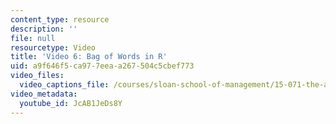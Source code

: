 ```yaml
---
content_type: resource
description: ''
file: null
resourcetype: Video
title: 'Video 6: Bag of Words in R'
uid: a9f646f5-ca97-7eea-a267-504c5cbef773
video_files:
  video_captions_file: /courses/sloan-school-of-management/15-071-the-analytics-edge-spring-2017/text-analytics/turning-tweets-into-knowledge-an-introduction-to-text-analytics/video-6-bag-of-words-in-r/video-6-bag-of-words-in-r-0/JcAB1JeDs8Y.vtt
video_metadata:
  youtube_id: JcAB1JeDs8Y
---
```

